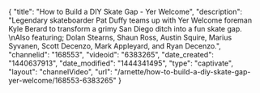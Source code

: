 {
    "title": "How to Build a DIY Skate Gap - Yer Welcome",
    "description": "Legendary skateboarder Pat Duffy teams up with Yer Welcome foreman Kyle Berard to transform a grimy San Diego ditch into a fun skate gap. \nAlso featuring; Dolan Stearns, Shaun Ross, Austin Squire, Marius Syvanen, Scott Decenzo, Mark Appleyard, and Ryan Decenzo.",
    "channelid": "168553",
    "videoid": "6383265",
    "date_created": "1440637913",
    "date_modified": "1444341495",
    "type": "captivate",
    "layout": "channelVideo",
    "url": "\/arnette\/how-to-build-a-diy-skate-gap-yer-welcome\/168553-6383265"
}